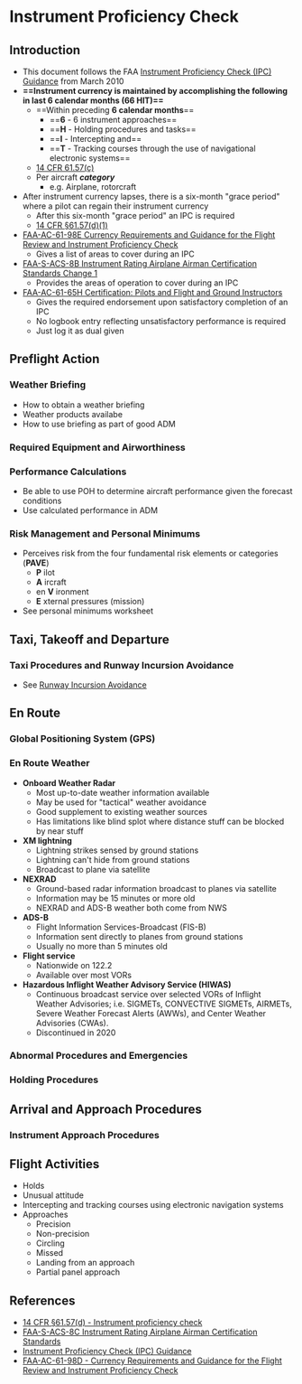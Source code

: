 # Instrument Proficiency Check

## Introduction

* This document follows the FAA [Instrument Proficiency Check (IPC) Guidance](https://www.faasafety.gov/files/events/EA/EA03/2018/EA0382492/IPC_Guidance.pdf) from March 2010
* **==Instrument currency is maintained by accomplishing the following in last 6 calendar months (66 HIT)==**
  * ==Within preceding **6 calendar months**==
    * ==**6** - 6 instrument approaches==
    * ==**H** - Holding procedures and tasks==
    * ==**I** - Intercepting and==
    * ==**T** - Tracking courses through the use of navigational electronic systems==
  * [14 CFR 61.57(c)](https://www.ecfr.gov/current/title-14/chapter-I/subchapter-D/part-61/subpart-A/section-61.57#p-61.57(c))
  * Per aircraft ***category***
    * e.g. Airplane, rotorcraft
* After instrument currency lapses, there is a six-month "grace period" where a pilot can regain their instrument currency
  * After this six-month "grace period" an IPC is required
  * [14 CFR &sect;61.57(d)(1)](https://www.ecfr.gov/current/title-14/part-61/section-61.57#p-61.57(d)(1))
* [FAA-AC-61-98E Currency Requirements and Guidance for the Flight Review and Instrument Proficiency Check](https://www.faa.gov/documentLibrary/media/Advisory_Circular/AC_61-98E.pdf)
  * Gives a list of areas to cover during an IPC
* [FAA-S-ACS-8B Instrument Rating Airplane Airman Certification Standards Change 1](https://www.faa.gov/sites/faa.gov/files/training_testing/testing/acs/instrument_rating_acs_change_1.pdf)
  * Provides the areas of operation to cover during an IPC
* [FAA-AC-61-65H Certification: Pilots and Flight and Ground Instructors](https://www.faa.gov/regulations_policies/advisory_circulars/index.cfm/go/document.information/documentID/1034129)
  * Gives the required endorsement upon satisfactory completion of an IPC
  * No logbook entry reflecting unsatisfactory performance is required
  * Just log it as dual given

## Preflight Action

<!--@include: ./docs/src/includes/preflight-information.md-->

### Weather Briefing

* How to obtain a weather briefing
* Weather products availabe
* How to use briefing as part of good ADM

### Required Equipment and Airworthiness

<!--@include: ./docs/src/includes/equipment-requirements.md | shift:3-->
<!--@include: ./docs/src/includes/airworthiness-inop-equipment.md | shift:3-->
<!--@include: ./docs/src/includes/inspections-required.md | shift:3-->

### Performance Calculations

* Be able to use POH to determine aircraft performance given the forecast conditions
* Use calculated performance in ADM

<!--@include: ./docs/src/includes/ifr-alternates.md-->

### Risk Management and Personal Minimums

* Perceives risk from the four fundamental risk elements or categories (**PAVE**)
  * **P** ilot
  * **A** ircraft
  * en **V** ironment
  * **E** xternal pressures (mission)
* See personal minimums worksheet

## Taxi, Takeoff and Departure

### Taxi Procedures and Runway Incursion Avoidance

* See [Runway Incursion Avoidance](/cfi/tsa/runway-incursions)

<!--@include: ./docs/src/includes/departure-procedures.md | shift:2-->

## En Route

### Global Positioning System (GPS)

<!--@include: ./docs/src/includes/satellite-based-navigation.md | shift:3-->

<!--@include: ./docs/src/includes/ifr-en-route.md | shift:2-->

### En Route Weather

* **Onboard Weather Radar**
  * Most up-to-date weather information available
  * May be used for "tactical" weather avoidance
  * Good supplement to existing weather sources
  * Has limitations like blind splot where distance stuff can be blocked by near stuff
* **XM lightning**
  * Lightning strikes sensed by ground stations
  * Lightning can't hide from ground stations
  * Broadcast to plane via satellite
* **NEXRAD**
  * Ground-based radar information broadcast to planes via satellite
  * Information may be 15 minutes or more old
  * NEXRAD and ADS-B weather both come from NWS
* **ADS-B**
  * Flight Information Services-Broadcast (FIS-B)
  * Information sent directly to planes from ground stations
  * Usually no more than 5 minutes old
* **Flight service**
  * Nationwide on 122.2
  * Available over most VORs
* **Hazardous Inflight Weather Advisory Service (HIWAS)**
  * Continuous broadcast service over selected VORs of Inflight Weather Advisories; i.e. SIGMETs, CONVECTIVE SIGMETs, AIRMETs, Severe Weather Forecast Alerts (AWWs), and Center Weather Advisories (CWAs).
  * Discontinued in 2020

### Abnormal Procedures and Emergencies

<!--@include: ./docs/src/includes/ifr-equipment-failure.md | shift:3-->

### Holding Procedures

<!--@include: ./docs/src/includes/holding.md | shift:3-->

## Arrival and Approach Procedures

<!--@include: ./docs/src/includes/arrival-procedures.md | shift:2-->

### Instrument Approach Procedures

<!--@include: ./docs/src/cfii/approaches/overview.md | shift:3-->
<!--@include: ./docs/src/cfii/approaches/precision.md | shift:3-->
<!--@include: ./docs/src/cfii/approaches/nonprecision.md | shift:3-->

## Flight Activities

* Holds
* Unusual attitude
* Intercepting and tracking courses using electronic navigation systems
* Approaches
  * Precision
  * Non-precision
  * Circling
  * Missed
  * Landing from an approach
  * Partial panel approach

## References

* [14 CFR &sect;61.57(d) - Instrument proficiency check](https://www.ecfr.gov/current/title-14/part-61/section-61.57#p-61.57(d))
* [FAA-S-ACS-8C Instrument Rating Airplane Airman Certification Standards](https://www.faa.gov/training_testing/testing/acs/instrument_rating_airplane_acs_8.pdf)
* [Instrument Proficiency Check (IPC) Guidance](https://www.faasafety.gov/files/events/EA/EA03/2018/EA0382492/IPC_Guidance.pdf)
* [FAA-AC-61-98D - Currency Requirements and Guidance for the Flight Review and Instrument Proficiency Check](https://www.faa.gov/regulations_policies/advisory_circulars/index.cfm/go/document.information/documentid/1033391)
